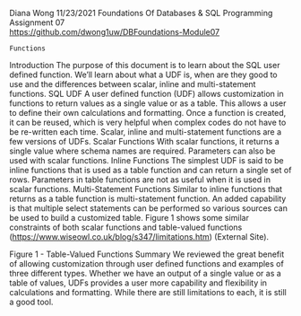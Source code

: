 Diana Wong
11/23/2021
Foundations Of Databases & SQL Programming
Assignment 07	
https://github.com/dwong1uw/DBFoundations-Module07
 
	Functions	
Introduction
The purpose of this document is to learn about the SQL user defined function. We’ll learn about what a UDF is, when are they good to use and the differences between scalar, inline and multi-statement functions.
SQL UDF
A user defined function (UDF) allows customization in functions to return values as a single value or as a table.  This allows a user to define their own calculations and formatting. Once a function is created, it can be reused, which is very helpful when complex codes do not have to be re-written each time. Scalar, inline and multi-statement functions are a few versions of UDFs. 
Scalar Functions
With scalar functions, it returns a single value where schema names are required. Parameters can also be used with scalar functions.
Inline Functions
The simplest UDF is said to be inline functions that is used as a table function and can return a single set of rows. Parameters in table functions are not as useful when it is used in scalar functions.
Multi-Statement Functions
Similar to inline functions that returns as a table function is multi-statement function. An added capability is that multiple select statements can be performed so various sources can be used to build a customized table. Figure 1 shows some similar constraints of both scalar functions and table-valued functions (https://www.wiseowl.co.uk/blog/s347/limitations.htm) (External Site).
 
Figure 1 - Table-Valued Functions
Summary
We reviewed the great benefit of allowing customization through user defined functions and examples of three different types. Whether we have an output of a single value or as a table of values, UDFs provides a user more capability and flexibility in calculations and formatting. While there are still limitations to each, it is still a good tool. 
